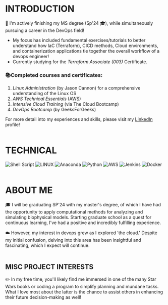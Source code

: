 # INTRODUCTION

🚀 I'm actively finishing my MS degree (Sp'24 🎓), while simultaneously pursuing a career in the DevOps field!
+ My focus has included fundamental exercises/tutorials to better understand how IaC (Terraform), CICD methods, Cloud environments, and containerization applications tie together the overall workflow of a devops engineer!
+ Currently studying for the *Terraform Associate (003)* Certificate. 

### 📚Completed courses and certificates:
1. *Linux Administration* (by Jason Cannon) for a comprehensive understanding of the Linux OS
2. *AWS Technical Essentials* (AWS)
3. *Intensive Cloud Training* (via The Cloud Bootcamp)
4. *DevOps Bootcamp* (by GeeksForGeeks)

For more detail into my experiences and skills, please visit my [LinkedIn](https://www.linkedin.com/in/joseph-williamson-373359107/) profile!
<br><br>
# TECHNICAL

![Shell Script](https://img.shields.io/badge/shell_script-%23121011.svg?style=for-the-badge&logo=gnu-bash&logoColor=white) ![LINUX](https://img.shields.io/badge/Linux-FCC624?style=for-the-badge&logo=linux&logoColor=black) ![Anaconda](https://img.shields.io/badge/Anaconda-%2344A833.svg?style=for-the-badge&logo=anaconda&logoColor=white) ![Python](https://img.shields.io/badge/python-3670A0?style=for-the-badge&logo=python&logoColor=ffdd54) ![AWS](https://img.shields.io/badge/AWS-%23FF9900.svg?style=for-the-badge&logo=amazon-aws&logoColor=white) ![Jenkins](https://img.shields.io/badge/jenkins-%232C5263.svg?style=for-the-badge&logo=jenkins&logoColor=white) ![Docker](https://img.shields.io/badge/docker-%230db7ed.svg?style=for-the-badge&logo=docker&logoColor=white)
<br><br>
# ABOUT ME

🎓 I will be graduating SP'24 with my master's degree, of which I have had the opportunity to apply computational methods for analyzing and simulating biophysical models. Starting graduate school as a quest for continuous learning, I've had a positive and incredibly fulfilling experience.

☁️  However, my interest in devops grew as I explored 'the cloud.' Despite my initial confusion, delving into this area has been insightful and fascinating, which I expect will continue.
<br><br>
## MISC PROJECT INTERESTS

✏️  In my free time, you'll likely find me immersed in one of the many Star Wars books or coding a program to simplify planning and mundane tasks. What I love most about the latter is the chance to assist others in enhancing their future decision-making as well!
